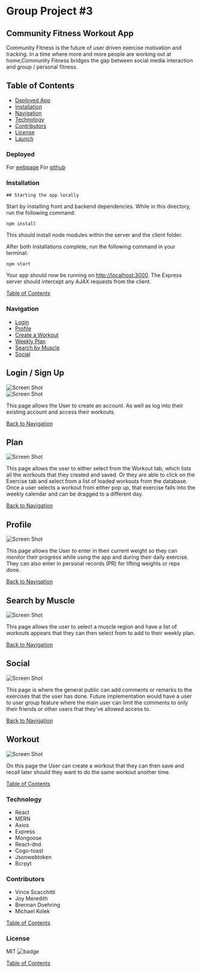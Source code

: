 <!-- TOP -->
# Group Project #3

## Community Fitness Workout App
 Community Fitness is the future of user driven exercise motivation and tracking. In a time where more and more people are working out at home,Community Fitness bridges the gap between social media interaction and group / personal fitness.

## Table of Contents

* [Deployed App](#deployed)
* [Installation](#installation)
* [Navigation](#Navigation)
* [Technology](#technology)
* [Contributors](#contributors)
* [License](#license)
* [Launch](#launch)

### Deployed

For [webpage](https://lit-headland-55854.herokuapp.com/login)
For [github](https://github.com/VScacchitti/CommunityFitness-project-3)


### Installation

    ## Starting the app locally

Start by installing front and backend dependencies. While in this directory, run the following command:

```
npm install
```

This should install node modules within the server and the client folder.

After both installations complete, run the following command in your terminal:

```
npm start
```

Your app should now be running on <http://localhost:3000>. The Express server should intercept any AJAX requests from the client.

[Table of Contents](#Table-of-Contents)

### Navigation
* [Login](#login)
* [Profile](#profile)
* [Create a Workout](#workout)
* [Weekly Plan](#plan)
* [Search by Muscle](#search-by-muscle)
* [Social](#social)

## Login / Sign Up
![Screen Shot](https://github.com/VScacchitti/CommunityFitness-project-3/blob/master/ScreenShots/LoginSS.jpg) </br>
![Screen Shot](https://github.com/VScacchitti/CommunityFitness-project-3/blob/master/ScreenShots/SignUpSS.jpg)

This page allows the User to create an account. As well as log into their existing account and access their workouts. 

[Back to Navigation](#Navigation)

## Plan  
![Screen Shot](https://github.com/VScacchitti/CommunityFitness-project-3/blob/master/ScreenShots/PlanSS.jpg)

This page allows the user to either select from the Workout tab, which lists all the workouts that they created and saved. Or they are able to click on the Exercise tab and select from a list of loaded workouts from the database. Once a user selects a workout from either pop up, that exercise falls into the weekly calendar and can be dragged to a different day.

[Back to Navigation](#Navigation)

## Profile 
![Screen Shot](https://github.com/VScacchitti/CommunityFitness-project-3/blob/master/ScreenShots/ProfileSS.jpg)

This page allows the User to enter in their current weight so they can monitor their progress while using the app and during their daily exercise. They can also enter in personal records (PR) for lifting weights or reps done. 

[Back to Navigation](#Navigation)

## Search by Muscle 
![Screen Shot](https://github.com/VScacchitti/CommunityFitness-project-3/blob/master/ScreenShots/MuscleManSS.jpg)

This page allows the user to select a muscle region and have a list of workouts appears that they can then select from to add to their weekly plan.

[Back to Navigation](#Navigation)

## Social 
![Screen Shot](https://github.com/VScacchitti/CommunityFitness-project-3/blob/master/ScreenShots/SocialSS.jpg)

This page is where the general public can add comments or remarks to the exercises that the user has done. Future implementation would have a user to user group feature where the main user can limit the comments to only their friends or other users that they've allowed access to. 

[Back to Navigation](#Navigation)


## Workout 
![Screen Shot](https://github.com/VScacchitti/CommunityFitness-project-3/blob/master/ScreenShots/WorkoutSS.jpg)

On this page the User can create a workout that they can then save and recall later should they want to do the same workout another time.

[Table of Contents](#Table-of-Contents)

### Technology

* React
* MERN
* Axios
* Express
* Mongoose
* React-dnd
* Cogo-toast
* Jsonwebtoken
* Bcrpyt


### Contributors

* Vince Scacchitti </br>
* Joy Meredith </br>
* Brennan Doehring </br>
* Michael Kolek </br>

[Table of Contents](#Table-of-Contents) 

### License
MIT
  ![badge](https://img.shields.io/badge/license-MIT-red) 


[Table of Contents](#Table-of-Contents)
